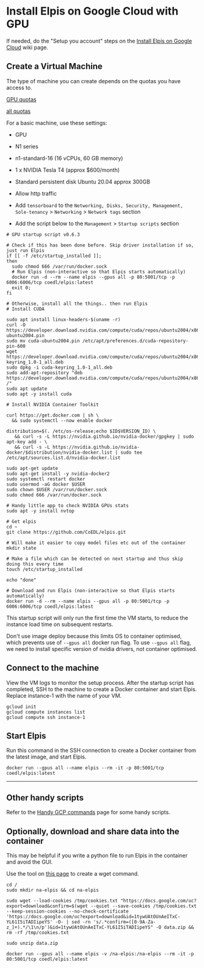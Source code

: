 # Install Elpis on Google Cloud with GPU

If needed, do the "Setup you account" steps on the [Install Elpis on Google Cloud](install-elpis-on-gcp.md) wiki page. 


## Create a Virtual Machine 

The type of machine you can create depends on the quotas you have access to. 

[GPU quotas](https://console.cloud.google.com/iam-admin/quotas?authuser=2&project=elpis-workshop&folder&organizationId&metric=GPUs%20(all%20regions)&location=GLOBAL)

[all quotas](https://console.cloud.google.com/iam-admin/quotas?authuser=2&project=elpis-workshop)

For a basic machine, use these settings:
* GPU
* N1 series
* n1-standard-16 (16 vCPUs, 60 GB memory)
* 1 x NVIDIA Tesla T4 (approx $600/month)

* Standard persistent disk Ubuntu 20.04 approx 300GB
* Allow http traffic
* Add `tensorboard` to the `Networking, Disks, Security, Management, Sole-tenancy` > `Networking` > `Network tags` section
* Add the script below to the `Management` > `Startup scripts` section

```shell
# GPU startup script v0.6.3

# Check if this has been done before. Skip driver installation if so, just run Elpis
if [[ -f /etc/startup_installed ]];
then
  sudo chmod 666 /var/run/docker.sock
  # Run Elpis (non-interactive so that Elpis starts automatically)
  docker run -d --rm --name elpis --gpus all -p 80:5001/tcp -p 6006:6006/tcp coedl/elpis:latest
  exit 0;
fi

# Otherwise, install all the things.. then run Elpis
# Install CUDA

sudo apt install linux-headers-$(uname -r)
curl -O https://developer.download.nvidia.com/compute/cuda/repos/ubuntu2004/x86_64/cuda-ubuntu2004.pin
sudo mv cuda-ubuntu2004.pin /etc/apt/preferences.d/cuda-repository-pin-600
wget https://developer.download.nvidia.com/compute/cuda/repos/ubuntu2004/x86_64/cuda-keyring_1.0-1_all.deb
sudo dpkg -i cuda-keyring_1.0-1_all.deb
sudo add-apt-repository "deb https://developer.download.nvidia.com/compute/cuda/repos/ubuntu2004/x86_64/ /"
sudo apt update
sudo apt -y install cuda

# Install NVIDIA Container Toolkit

curl https://get.docker.com | sh \
  && sudo systemctl --now enable docker

distribution=$(. /etc/os-release;echo $ID$VERSION_ID) \
   && curl -s -L https://nvidia.github.io/nvidia-docker/gpgkey | sudo apt-key add - \
   && curl -s -L https://nvidia.github.io/nvidia-docker/$distribution/nvidia-docker.list | sudo tee /etc/apt/sources.list.d/nvidia-docker.list

sudo apt-get update
sudo apt-get install -y nvidia-docker2
sudo systemctl restart docker
sudo usermod -aG docker $USER
sudo chown $USER /var/run/docker.sock
sudo chmod 666 /var/run/docker.sock

# Handy little app to check NVIDIA GPUs stats
sudo apt -y install nvtop

# Get elpis
cd ~
git clone https://github.com/CoEDL/elpis.git

# Will make it easier to copy model files etc out of the container
mkdir state

# Make a file which can be detected on next startup and thus skip doing this every time
touch /etc/startup_installed

echo "done"

# Download and run Elpis (non-interactive so that Elpis starts automatically)
docker run -d --rm --name elpis --gpus all -p 80:5001/tcp -p 6006:6006/tcp coedl/elpis:latest
```


This startup script will only run the first time the VM starts, to reduce the instance load time on subsequent restarts.


Don't use image deploy because this limits OS to container optimised, which prevents use of `--gpus all` docker run flag. To use `--gpus all` flag, we need to install specific version of nvidia drivers, not container optimised.




## Connect to the machine

View the VM logs to monitor the setup process. After the startup script has completed, SSH to the machine to create a Docker container and start Elpis.
Replace instance-1 with the name of your VM.

```
gcloud init
gcloud compute instances list
gcloud compute ssh instance-1
```


## Start Elpis

Run this command in the SSH connection to create a Docker container from the latest image, and start Elpis.

```
docker run --gpus all --name elpis --rm -it -p 80:5001/tcp coedl/elpis:latest
```

---

## Other handy scripts

Refer to the [Handy GCP commands](handy-gcp-commands.md) page for some handy scripts.


## Optionally, download and share data into the container

This may be helpful if you write a python file to run Elpis in the container and avoid the GUI.

Use the tool on [this page](https://angelov.ai/post/2020/wget-files-from-gdrive/) to create a wget command.

```
cd /
sudo mkdir na-elpis && cd na-elpis

sudo wget --load-cookies /tmp/cookies.txt "https://docs.google.com/uc?export=download&confirm=$(wget --quiet --save-cookies /tmp/cookies.txt --keep-session-cookies --no-check-certificate 'https://docs.google.com/uc?export=download&id=1tywUAtOUnAeITxC-YL61I5iTADIipeYS' -O- | sed -rn 's/.*confirm=([0-9A-Za-z_]+).*/\1\n/p')&id=1tywUAtOUnAeITxC-YL61I5iTADIipeYS" -O data.zip && rm -rf /tmp/cookies.txt

sudo unzip data.zip

docker run --gpus all --name elpis -v /na-elpis:/na-elpis --rm -it -p 80:5001/tcp coedl/elpis:latest
```
